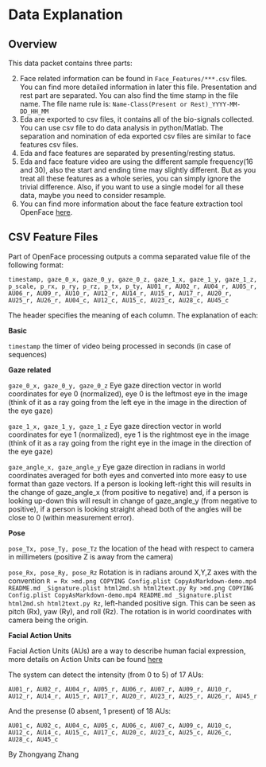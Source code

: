 # Data Explanation

## Overview

This data packet contains three parts: 

2. Face related information can be found in `Face_Features/***.csv` files. You can find more detailed information in later this file. Presentation and rest part are separated. You can also find the time stamp in the file name. The file name rule is: `Name-Class(Present or Rest)_YYYY-MM-DD_HH_MM`
3. Eda are exported to csv files, it contains all of the bio-signals collected. You can use csv file to do data analysis in python/Matlab. The separation and nomination of eda exported csv files are similar to face features csv files. 
3. Eda and face features are separated by presenting/resting status.
4. Eda and face feature video are using the different sample frequency(16 and 30), also the start and ending time may slightly different. But as you treat all these features as a whole series, you can simply ignore the trivial difference. Also, if you want to use a single model for all these data, maybe you need to consider resample.
5. You can find more information about the face feature extraction tool OpenFace [here](https://github.com/TadasBaltrusaitis/OpenFace).

## CSV Feature Files

Part of OpenFace processing outputs a comma separated value file of the following format:
```
timestamp, gaze_0_x, gaze_0_y, gaze_0_z, gaze_1_x, gaze_1_y, gaze_1_z, p_scale, p_rx, p_ry, p_rz, p_tx, p_ty, AU01_r, AU02_r, AU04_r, AU05_r, AU06_r, AU09_r, AU10_r, AU12_r, AU14_r, AU15_r, AU17_r, AU20_r, AU25_r, AU26_r, AU04_c, AU12_c, AU15_c, AU23_c, AU28_c, AU45_c
```

The header specifies the meaning of each column. The explanation of each:

**Basic**

`timestamp` the timer of video being processed in seconds (in case of sequences)

**Gaze related**

`gaze_0_x, gaze_0_y, gaze_0_z` Eye gaze direction vector in world coordinates for eye 0 (normalized), eye 0 is the leftmost eye in the image (think of it as a ray going from the left eye in the image in the direction of the eye gaze)

`gaze_1_x, gaze_1_y, gaze_1_z` Eye gaze direction vector in world coordinates for eye 1 (normalized), eye 1 is the rightmost eye in the image (think of it as a ray going from the right eye in the image in the direction of the eye gaze)

`gaze_angle_x, gaze_angle_y` Eye gaze direction in radians in world coordinates averaged for both eyes and converted into more easy to use format than gaze vectors. If a person is looking left-right this will results in the change of gaze_angle_x (from positive to negative) and, if a person is looking up-down this will result in change of gaze_angle_y (from negative to positive), if a person is looking straight ahead both of the angles will be close to 0 (within measurement error).

**Pose**

`pose_Tx, pose_Ty, pose_Tz` the location of the head with respect to camera in millimeters (positive Z is away from the camera)

`pose_Rx, pose_Ry, pose_Rz` Rotation is in radians around X,Y,Z axes with the convention `R = Rx >md.png COPYING Config.plist CopyAsMarkdown-demo.mp4 README.md _Signature.plist html2md.sh html2text.py Ry >md.png COPYING Config.plist CopyAsMarkdown-demo.mp4 README.md _Signature.plist html2md.sh html2text.py Rz`, left-handed positive sign. This can be seen as pitch (Rx), yaw (Ry), and roll (Rz). The rotation is in world coordinates with camera being the origin.

**Facial Action Units**

Facial Action Units (AUs) are a way to describe human facial expression, more details on Action Units can be found [here](https://github.com/TadasBaltrusaitis/OpenFace/wiki/Action-Units)

The system can detect the intensity (from 0 to 5) of 17 AUs:

`AU01_r, AU02_r, AU04_r, AU05_r, AU06_r, AU07_r, AU09_r, AU10_r, AU12_r, AU14_r, AU15_r, AU17_r, AU20_r, AU23_r, AU25_r, AU26_r, AU45_r`

And the presense (0 absent, 1 present) of 18 AUs:

`AU01_c, AU02_c, AU04_c, AU05_c, AU06_c, AU07_c, AU09_c, AU10_c, AU12_c, AU14_c, AU15_c, AU17_c, AU20_c, AU23_c, AU25_c, AU26_c, AU28_c, AU45_c`



By Zhongyang Zhang